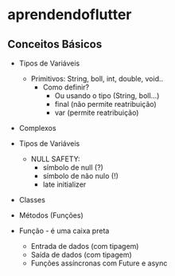 # aprendendoflutter

## Conceitos Básicos

- Tipos de Variáveis
    - Primitivos: String, boll, int, double, void..
        - Como definir?
            - Ou usando o tipo (String, boll...)
            - final (não permite reatribuição)
            - var (permite reatribuição)
- Complexos



- Tipos de Variáveis
    - NULL SAFETY:
        - símbolo de null (?)
        - símbolo de não nulo (!)
        - late initializer
- Classes
- Métodos (Funções)

- Função - é uma caixa preta
    - Entrada de dados (com tipagem)
    - Saída de dados (com tipagem)
    - Funções assíncronas com Future e async